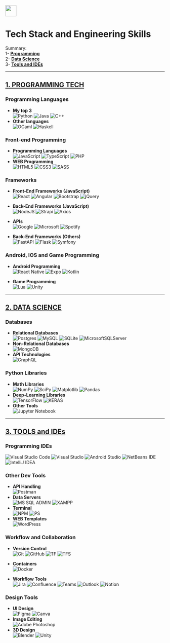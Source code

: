 
<a href="https://github.com/54CHA-PJ">
  <img 
    src="https://github.com/user-attachments/assets/4c96b2f4-bdd3-4088-8759-3036739481a2"     
    width="35" 
    height="35">
</a>

# Tech Stack and Engineering Skills
<a id="0"></a>
Summary: </br>
1- <a href="#1"> **Programming** </a> </br>
2- <a href="#2"> **Data Science** </a> </br>
3- <a href="#3"> **Tools and IDEs** </a> </br>

---
## <a id="1" href="#0">1.  PROGRAMMING TECH </a>

### Programming Languages
- **My top 3 <br>**
![Python](https://img.shields.io/badge/python-3670A0?style=for-the-badge&logo=python&logoColor=ffdd54)
![Java](https://img.shields.io/badge/java-%23ED8B00.svg?style=for-the-badge&logo=openjdk&logoColor=white)
![C++](https://img.shields.io/badge/c++-%2300599C.svg?style=for-the-badge&logo=c%2B%2B&logoColor=white)
- **Other languages<br>**
![OCaml](https://img.shields.io/badge/OCaml-%23E98407.svg?style=for-the-badge&logo=ocaml&logoColor=white)
![Haskell](https://img.shields.io/badge/Haskell-5e5086?style=for-the-badge&logo=haskell&logoColor=white)

### Front-end Programming
- **Programming Languages<br>**
![JavaScript](https://img.shields.io/badge/javascript-%23323330.svg?style=for-the-badge&logo=javascript&logoColor=%23F7DF1E)
![TypeScript](https://img.shields.io/badge/typescript-%23007ACC.svg?style=for-the-badge&logo=typescript&logoColor=white)
![PHP](https://img.shields.io/badge/php-%23777BB4.svg?style=for-the-badge&logo=php&logoColor=white)
- **WEB Programming<br>**
![HTML5](https://img.shields.io/badge/html5-%23E34F26.svg?style=for-the-badge&logo=html5&logoColor=white)
![CSS3](https://img.shields.io/badge/css3-%231572B6.svg?style=for-the-badge&logo=css3&logoColor=white)
![SASS](https://img.shields.io/badge/Sass-CC6699?style=for-the-badge&logo=sass&logoColor=white)

### Frameworks

- **Front-End Frameworks (JavaScript)<br>**
![React](https://img.shields.io/badge/react-%2320232a.svg?style=for-the-badge&logo=react&logoColor=%2361DAFB)
![Angular](https://img.shields.io/badge/angular-%23DD0031.svg?style=for-the-badge&logo=angular&logoColor=white)
![Bootstrap](https://img.shields.io/badge/bootstrap-%238511FA.svg?style=for-the-badge&logo=bootstrap&logoColor=white)
![jQuery](https://img.shields.io/badge/jQuery-0769AD?style=for-the-badge&logo=jquery&logoColor=white)

- **Back-End Frameworks (JavaScript)<br>**
![NodeJS](https://img.shields.io/badge/node.js-6DA55F?style=for-the-badge&logo=node.js&logoColor=white)
![Strapi](https://img.shields.io/badge/strapi-%232E7EEA.svg?style=for-the-badge&logo=strapi&logoColor=white)
![Axios](https://img.shields.io/badge/axios-671ddf?&style=for-the-badge&logo=axios&logoColor=white)

- **APIs<br>**
![Google](https://img.shields.io/badge/google-4285F4?style=for-the-badge&logo=google&logoColor=white)
![Microsoft](https://img.shields.io/badge/Microsoft-0078D4?style=for-the-badge&logo=microsoft&logoColor=white)
![Spotify](https://img.shields.io/badge/Spotify-1DB954.svg?style=for-the-badge&logo=Spotify&logoColor=white)

- **Back-End Frameworks (Others)<br>**
![FastAPI](https://img.shields.io/badge/FastAPI-005571?style=for-the-badge&logo=fastapi)
![Flask](https://img.shields.io/badge/flask-%23000.svg?style=for-the-badge&logo=flask&logoColor=white)
![Symfony](https://img.shields.io/badge/symfony-%23000000.svg?style=for-the-badge&logo=symfony&logoColor=white)

### Android, IOS and Game Programming

- **Android Programming<br>**
![React Native](https://img.shields.io/badge/react_native-%2320232a.svg?style=for-the-badge&logo=react&logoColor=%2361DAFB)
![Expo](https://img.shields.io/badge/expo-1C1E24?style=for-the-badge&logo=expo&logoColor=#D04A37)
![Kotlin](https://img.shields.io/badge/kotlin-%237F52FF.svg?style=for-the-badge&logo=kotlin&logoColor=white)

- **Game Programming<br>**
![Lua](https://img.shields.io/badge/lua-%232C2D72.svg?style=for-the-badge&logo=lua&logoColor=white)
![Unity](https://img.shields.io/badge/unity-%23000000.svg?style=for-the-badge&logo=unity&logoColor=white)

---
## <a id="2" href="#0">2. DATA SCIENCE </a>

### Databases
- **Relational Databases<br>**
![Postgres](https://img.shields.io/badge/postgres-%23316192.svg?style=for-the-badge&logo=postgresql&logoColor=white) 
![MySQL](https://img.shields.io/badge/mysql-%2300f.svg?style=for-the-badge&logo=mysql&logoColor=white)
![SQLite](https://img.shields.io/badge/sqlite-%2307405e.svg?style=for-the-badge&logo=sqlite&logoColor=white)
![MicrosoftSQLServer](https://img.shields.io/badge/MS%20SQL%20Server-CC2927?style=for-the-badge&logo=microsoft%20sql%20server&logoColor=white) 
- **Non-Relational Databases<br>**
![MongoDB](https://img.shields.io/badge/MongoDB-%234ea94b.svg?style=for-the-badge&logo=mongodb&logoColor=white)
- **API Technologies<br>**
![GraphQL](https://img.shields.io/badge/-GraphQL-E10098?style=for-the-badge&logo=graphql&logoColor=white)

### Python Libraries
- **Math Libraries<br>**
![NumPy](https://img.shields.io/badge/numpy-%23013243.svg?style=for-the-badge&logo=numpy&logoColor=white)
![SciPy](https://img.shields.io/badge/SciPy-%230C55A5.svg?style=for-the-badge&logo=scipy&logoColor=%white)
![Matplotlib](https://img.shields.io/badge/Matplotlib-%23ffffff.svg?style=for-the-badge&logo=Matplotlib&logoColor=black)
![Pandas](https://img.shields.io/badge/pandas-%23150458.svg?style=for-the-badge&logo=pandas&logoColor=white)
- **Deep-Learning Libraries<br>**
![TensorFlow](https://img.shields.io/badge/TensorFlow-%23FF6F00.svg?style=for-the-badge&logo=TensorFlow&logoColor=white)
![KERAS](https://img.shields.io/badge/Keras-D00000.svg?style=for-the-badge&logo=Keras&logoColor=white)
- **Other Tools<br>**
![Jupyter Notebook](https://img.shields.io/badge/jupyter-%23FA0F00.svg?style=for-the-badge&logo=jupyter&logoColor=white)

---
## <a id="3" href="#0">3. TOOLS and IDEs </a>

### Programming IDEs
![Visual Studio Code](https://img.shields.io/badge/Visual%20Studio%20Code-0078d7.svg?style=for-the-badge&logo=visual-studio-code&logoColor=white)
![Visual Studio](https://img.shields.io/badge/Visual%20Studio-5C2D91.svg?style=for-the-badge&logo=visual-studio&logoColor=white)
![Android Studio](https://img.shields.io/badge/android%20studio-346ac1?style=for-the-badge&logo=android%20studio&logoColor=white)
![NetBeans IDE](https://img.shields.io/badge/NetBeansIDE-1B6AC6.svg?style=for-the-badge&logo=apache-netbeans-ide&logoColor=white)
![IntelliJ IDEA](https://img.shields.io/badge/IntelliJIDEA-000000.svg?style=for-the-badge&logo=intellij-idea&logoColor=white)

### Other Dev Tools
- **API Handling<br>**
![Postman](https://img.shields.io/badge/Postman-FF6C37?style=for-the-badge&logo=postman&logoColor=white)
- **Data Servers<br>**
![MS SQL ADMIN](https://img.shields.io/badge/MS_SQL_Server_Manager-CC2927?style=for-the-badge&logo=microsoft%20sql%20server&logoColor=white)
![XAMPP](https://img.shields.io/badge/Xampp-F37623?style=for-the-badge&logo=xampp&logoColor=white)
- **Terminal<br>**
![NPM](https://img.shields.io/badge/NPM-%23CB3837.svg?style=for-the-badge&logo=npm&logoColor=white)
![PS](https://img.shields.io/badge/powershell-5391FE?style=for-the-badge&logo=powershell&logoColor=white)
- **WEB Templates<br>**
![WordPress](https://img.shields.io/badge/WordPress-%23117AC9.svg?style=for-the-badge&logo=WordPress&logoColor=white)

### Workflow and Collaboration
- **Version Control<br>**
![Git](https://img.shields.io/badge/git-%23F05033.svg?style=for-the-badge&logo=git&logoColor=white)
![GitHub](https://img.shields.io/badge/github-%23121011.svg?style=for-the-badge&logo=github&logoColor=white)
![TF](https://img.shields.io/badge/-MS_Team_Foundation-0077B5?style=for-the-badge)
![TFS](https://img.shields.io/badge/-MS_Team_Foundation_Server-0077B5?style=for-the-badge)

- **Containers<br>**
![Docker](https://img.shields.io/badge/docker-%230db7ed.svg?style=for-the-badge&logo=docker&logoColor=white)
- **Workflow Tools<br>**
![Jira](https://img.shields.io/badge/jira-%230A0FFF.svg?style=for-the-badge&logo=jira&logoColor=white)
![Confluence](https://img.shields.io/badge/confluence-%23172BF4.svg?style=for-the-badge&logo=confluence&logoColor=white)
![Teams](https://img.shields.io/badge/MS_Teams-6264A7?style=for-the-badge&logo=microsoft-teams&logoColor=white)
![Outlook](https://img.shields.io/badge/MS_Outlook-0078D4?style=for-the-badge&logo=microsoft-outlook&logoColor=white)
![Notion](https://img.shields.io/badge/Notion-%23000000.svg?style=for-the-badge&logo=notion&logoColor=white)

### Design Tools
- **UI Design<br>**
![Figma](https://img.shields.io/badge/figma-%23F24E1E.svg?style=for-the-badge&logo=figma&logoColor=white)
![Canva](https://img.shields.io/badge/Canva-%2300C4CC.svg?style=for-the-badge&logo=Canva&logoColor=white)
- **Image Editing<br>**
![Adobe Photoshop](https://img.shields.io/badge/adobe%20photoshop-%2331A8FF.svg?style=for-the-badge&logo=adobe%20photoshop&logoColor=white)
- **3D Design<br>**
![Blender](https://img.shields.io/badge/blender-%23F5792A.svg?style=for-the-badge&logo=blender&logoColor=white)
![Unity](https://img.shields.io/badge/unity-%23000000.svg?style=for-the-badge&logo=unity&logoColor=white)
